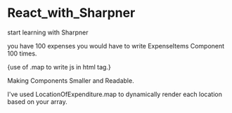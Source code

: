 # React_with_Sharpner
start learning with Sharpner


you have 100 expenses you would have to write ExpenseItems Component 100 times. 

{use of .map to write js in html tag.}

Making Components Smaller and Readable.

 I've used LocationOfExpenditure.map to dynamically render each location based on your array.